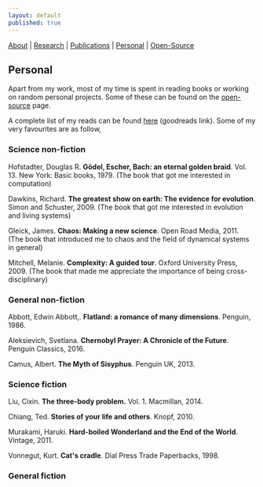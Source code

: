 ```yaml
---
layout: default
published: true
---
```


[About](/)   |   [Research](/projects.html)   |    [Publications](/pubs.html)   |   [Personal](/personal.html)   |   [Open-Source](/prog.html)

## Personal
Apart from my work, most of my time is spent in reading books or working on random personal projects. Some of these can be found on the [open-source](/prog.html) page.

A complete list of my reads can be found [here](https://www.goodreads.com/review/list/55810171?shelf=read) (goodreads link). Some of my very favourites are as follow,

### Science non-fiction
Hofstadter, Douglas R. **Gödel, Escher, Bach: an eternal golden braid**. Vol. 13. New York: Basic books, 1979. (The book that got me interested in computation)

Dawkins, Richard. **The greatest show on earth: The evidence for evolution**. Simon and Schuster, 2009. (The book that got me interested in evolution and living systems)

Gleick, James. **Chaos: Making a new science**. Open Road Media, 2011. (The book that introduced me to chaos and the field of dynamical systems in general)

Mitchell, Melanie. **Complexity: A guided tour**. Oxford University Press, 2009. (The book that made me appreciate the importance of being cross-disciplinary)

### General non-fiction
Abbott, Edwin Abbott,. **Flatland: a romance of many dimensions**. Penguin, 1986.

Aleksievich, Svetlana. **Chernobyl Prayer: A Chronicle of the Future**. Penguin Classics, 2016.

Camus, Albert. **The Myth of Sisyphus**. Penguin UK, 2013.

### Science fiction
Liu, Cixin. **The three-body problem.** Vol. 1. Macmillan, 2014.

Chiang, Ted. **Stories of your life and others**. Knopf, 2010.

Murakami, Haruki. **Hard-boiled Wonderland and the End of the World**. Vintage, 2011.

Vonnegut, Kurt. **Cat's cradle**. Dial Press Trade Paperbacks, 1998.

### General fiction



